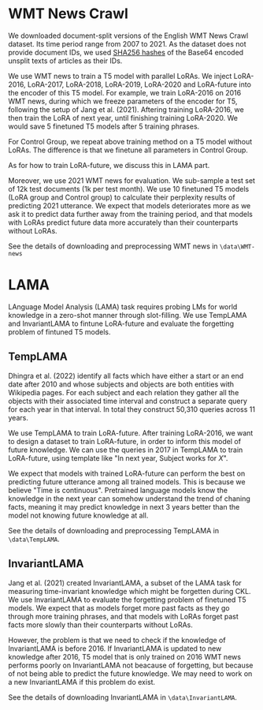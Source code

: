 # WMT News Crawl

We downloaded document-split versions of the English WMT News Crawl dataset. Its time period range from 2007 to 2021. As the dataset does not provide document IDs, we used [SHA256 hashes](https://github.com/deepmind/deepmind-research/tree/master/pitfalls_static_language_models) of the Base64 encoded unsplit texts of articles as their IDs.

We use WMT news to train a T5 model with parallel LoRAs. We inject LoRA-2016, LoRA-2017, LoRA-2018, LoRA-2019, LoRA-2020 and LoRA-future into the encoder of this T5 model. For example, we train LoRA-2016 on 2016 WMT news, during which we freeze parameters of the encoder for T5, following the setup of Jang et al. (2021). Aftering training LoRA-2016, we then train the LoRA of next year, until finishing training LoRA-2020. We would save 5 finetuned T5 models after 5 training phrases.

For Control Group, we repeat above training method on a T5 model without LoRAs. The difference is that we finetune all parameters in Control Group.

As for how to train LoRA-future, we discuss this in LAMA part.

Moreover, we use 2021 WMT news for evaluation. We sub-sample a test set of 12k test documents (1k per test month). We use 10 finetuned T5 models (LoRA group and Control group) to calculate their perplexity results of predicting 2021 utterance. We expect that models deteriorates more as we ask it to predict data further away from the training period, and that models with LoRAs predict future data more accurately than their counterparts without LoRAs.

See the details of downloading and preprocessing WMT news in `\data\WMT-news`

# LAMA

LAnguage Model Analysis (LAMA) task requires probing LMs for world knowledge in a zero-shot manner through slot-filling. We use TempLAMA and InvariantLAMA to fintune LoRA-future and evaluate the forgetting problem of fintuned T5 models.

## TempLAMA

Dhingra et al. (2022) identify all facts which have either a start or an end date after 2010 and whose subjects and objects are both entities with Wikipedia pages. For each subject and each relation they gather all the objects with their associated time interval and construct a separate query for each year in that interval. In total they construct 50,310 queries across 11 years.

We use TempLAMA to train LoRA-future. After training LoRA-2016, we want to design a dataset to train LoRA-future, in order to inform this model of future knowledge. We can use the queries in 2017 in TempLAMA to train LoRA-future, using template like "In next year, Subject works for _X_". 

We expect that models with trained LoRA-future can perform the best on predicting future utterance among all trained models. This is because we believe "Time is continuous". Pretrained language models know the knowledge in the next year can somehow understand the trend of chaning facts, meaning it may predict knowledge in next 3 years better than the model not knowing future knowledge at all.

See the details of downloading and preprocessing TempLAMA in `\data\TempLAMA`.

## InvariantLAMA

Jang et al. (2021) created InvariantLAMA, a subset of the LAMA task for measuring time-invariant knowledge which might be forgetten during CKL. We use InvariantLAMA to evaluate the forgetting problem of finetuned T5 models. We expect that as models forget more past facts as they go through more training phrases, and that models with LoRAs forget past facts more slowly than their counterparts without LoRAs.

However, the problem is that we need to check if the knowledge of InvariantLAMA is before 2016. If InvariantLAMA is updated to new knowledge after 2016, T5 model that is only trained on 2016 WMT news performs poorly on InvariantLAMA not beacause of forgetting, but because of not being able to predict the future knowledge. We may need to work on a new InvariantLAMA if this problem do exist.

See the details of downloading InvariantLAMA in `\data\InvariantLAMA`.
